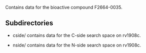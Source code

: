 Contains data for the bioactive compound F2664-0035.

## Subdirectories

- cside/ contains data for the C-side search space on rv1908c.

- nside/ contains data for the N-side search space on rv1908c.

